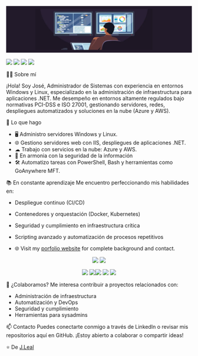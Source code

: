 <img src="https://github.com/jozsef-85/jozsef-85/blob/377fb0fa11f14340230db5640dc10d4f7027e961/sysadmin.png">

[<img src="https://img.shields.io/badge/twitter-%231DA1F2.svg?&style=for-the-badge&logo=twitter&logoColor=white" />](https://x.com/alexandrejozsef) [<img src="https://img.shields.io/badge/linkedin-%230077B5.svg?&style=for-the-badge&logo=linkedin&logoColor=white" />](https://www.linkedin.com/in/jleallizana/) [<img src = "https://img.shields.io/badge/instagram-%23E4405F.svg?&style=for-the-badge&logo=instagram&logoColor=white">](https://www.instagram.com/qadradothebinomio_/) [<img src = "https://img.shields.io/badge/facebook-%231877F2.svg?&style=for-the-badge&logo=facebook&logoColor=white">](http://facebook.com/Jozsefxdre)

🧑‍💻 Sobre mí

¡Hola! Soy José, Administrador de Sistemas con experiencia en entornos Windows y Linux, especializado en la administración de infraestructura para aplicaciones .NET. Me desempeño en entornos altamente regulados bajo normativas PCI-DSS e ISO 27001, gestionando servidores, redes, despliegues automatizados y soluciones en la nube (Azure y AWS).

🚀 Lo que hago
- 🖥 Administro servidores Windows y Linux.
- 🌐 Gestiono servidores web con IIS, despliegues de aplicaciones .NET.
- ☁ Trabajo con servicios en la nube: Azure y AWS.
- 🔐 En armonia con la seguridad de la información
- 🛠 Automatizo tareas con PowerShell, Bash y herramientas como GoAnywhere MFT.

📚 En constante aprendizaje
Me encuentro perfeccionando mis habilidades en:
- Despliegue continuo (CI/CD)
- Contenedores y orquestación (Docker, Kubernetes)
- Seguridad y cumplimiento en infraestructura crítica
- Scripting avanzado y automatización de procesos repetitivos

- 🌐 Visit my [porfolio website](https://github.com/jozsef-85) for complete background and contact.

<p align = "center">
  <img src = "https://github-readme-stats.vercel.app/api?username=jozsef-85&show_icons=true&theme=radical&line_height=33">
  <img src = "https://github-readme-stats.vercel.app/api/top-langs/?username=jozsef-85&hide_langs_below=.25&theme=radical">
</p>
<p align="center">
<img src="https://i.giphy.com/media/LMt9638dO8dftAjtco/200.webp" width="150"> <img src="https://i.giphy.com/media/KzJkzjggfGN5Py6nkT/200.webp" width="150"><img src="https://i.giphy.com/media/IdyAQJVN2kVPNUrojM/200.webp" width="150"> <img src="https://media.giphy.com/media/UWt0rhp21JgLwoeFQP/giphy.gif" width ="150"/> <img src="https://media.giphy.com/media/kH6CqYiquZawmU1HI6/giphy.gif" width ="150"/> 
</p>

🤝 ¿Colaboramos?
Me interesa contribuir a proyectos relacionados con:
- Administración de infraestructura
- Automatización y DevOps
- Seguridad y cumplimiento
- Herramientas para sysadmins

📫 Contacto
Puedes conectarte conmigo a través de LinkedIn o revisar mis repositorios aquí en GitHub. ¡Estoy abierto a colaborar o compartir ideas!

⭐ De [J.Leal](https://github.com/jozsef-85)
